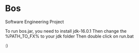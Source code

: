 # Bos
 Software Engineering Project

To run bos.jar, you need to install jdk-16.0.1
Then change the %PATH_TO_FX% to your jdk folder
Then double click on run.bat

:)

